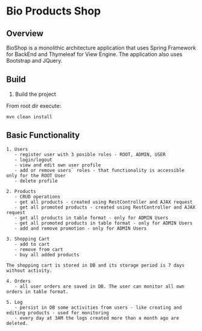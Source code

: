 # Bio Products Shop

## Overview

BioShop is a monolithic architecture application that uses Spring Framework for BackEnd and Thymeleaf for View Engine.
The application also uses Bootstrap and JQuery.

## Build

1. Build the project

From root dir execute:

`mvn clean install`

## Basic Functionality

    1. Users
       - register user with 3 posible roles - ROOT, ADMIN, USER
       - login/logout
       - view and edit own user profile
       - add or remove users` roles - that functionality is accessible only for the ROOT User
	   - delete profile
    
    2. Products
       - CRUD operations
       - get all products - created using RestController and AJAX request
       - get all promoted products - created using RestController and AJAX request
       - get all products in table format - only for ADMIN Users
       - get all promoted products in table format - only for ADMIN Users
       - add and remove promotion - only for ADMIN Users
    
    3. Shopping Cart
       - add to cart
       - remove from cart
       - buy all added products
    
    The shopping cart is stored in DB and its storage period is 7 days without activity.
    
    4. Orders
       - all user orders are saved in DB. The user can monitor all own orders in table format.
       
    5. Log
       - persist in DB some activities from users - like creating and editing products - used for monitoring
       - every day at 3AM the logs created more than a month ago are deleted.